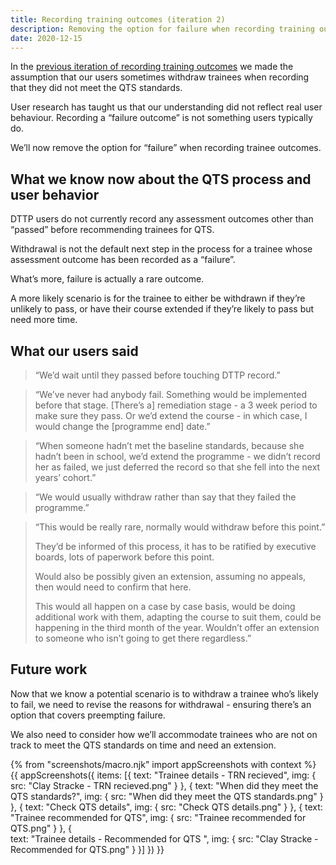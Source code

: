 ```yaml
---
title: Recording training outcomes (iteration 2)
description: Removing the option for failure when recording training outcomes
date: 2020-12-15
---
```


In the [previous iteration of recording training outcomes](/register-trainee-teachers/recording-training-outcomes/) we made the assumption that  our users sometimes withdraw trainees when recording that they did not meet the QTS standards.

User research has taught us that our understanding did not reflect real user behaviour. Recording a “failure outcome” is not something users typically do. 

We’ll now remove the option for “failure” when recording trainee outcomes.

## What we know now about the QTS process and user behavior

DTTP users do not currently record any assessment outcomes other than “passed” before recommending trainees for QTS.

Withdrawal is not the default next step in the process for a trainee whose assessment outcome has been recorded as a “failure”.

What’s more, failure is actually a rare outcome. 

A more likely scenario is for the trainee to either be withdrawn if they’re unlikely to pass, or have their course extended if they’re likely to pass but need more time. 

## What our users said

> “We’d wait until they passed before touching DTTP record.”

> “We’ve never had anybody fail. Something would be implemented before that stage. [There’s a] remediation stage - a 3 week period to make sure they pass. Or we’d extend the course - in which case, I would change the [programme end] date.”

> “When someone hadn’t met the baseline standards, because she hadn’t been in school, we’d extend the programme - we didn’t record her as failed, we just deferred the record so that she fell into the next years’ cohort.”

> “We would usually withdraw rather than say that they failed the programme.”

> “This would be really rare, normally would withdraw before this point.”
>
>They’d be informed of this process, it has to be ratified by executive boards, lots of paperwork before this point.
>
>Would also be possibly given an extension, assuming no appeals, then would need to confirm that here.
>
>This would all happen on a case by case basis, would be doing additional work with them, adapting the course to suit them, could be happening in the third month of the year. Wouldn’t offer an extension to someone who isn’t going to get there regardless.”

## Future work

Now that we know a potential scenario is to withdraw a trainee who’s likely to fail, we need to revise the reasons for withdrawal - ensuring there’s an option that covers preempting failure.

We also need to consider how we’ll accommodate trainees who are not on track to meet the QTS standards on time and need an extension.

{% from "screenshots/macro.njk" import appScreenshots with context %}
{{ appScreenshots({
  items: [{
    text: "Trainee details - TRN recieved",
    img: { src: "Clay Stracke - TRN recieved.png" }
  }, {
    text: "When did they meet the QTS standards?",
    img: { src: "When did they meet the QTS standards.png" }
  }, {
    text: "Check QTS details",
    img: { src: "Check QTS details.png" }
  }, {
    text: "Trainee recommended for QTS",
    img: { src: "Trainee recommended for QTS.png" }
  }, {  
    text: "Trainee details - Recommended for QTS ",
    img: { src: "Clay Stracke - Recommended for QTS.png" }
  }]
}) }}
